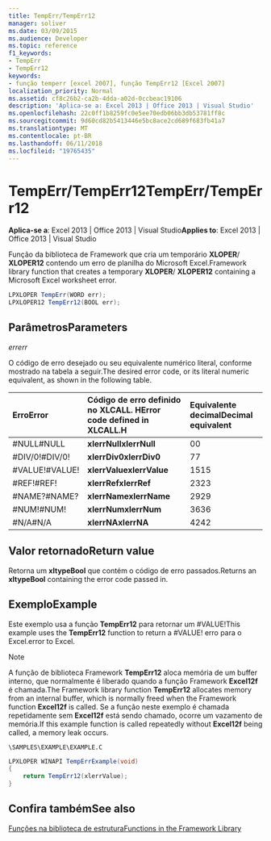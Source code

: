 ```yaml
---
title: TempErr/TempErr12
manager: soliver
ms.date: 03/09/2015
ms.audience: Developer
ms.topic: reference
f1_keywords:
- TempErr
- TempErr12
keywords:
- função temperr [excel 2007], função TempErr12 [Excel 2007]
localization_priority: Normal
ms.assetid: cf8c26b2-ca2b-4dda-a02d-0ccbeac19106
description: 'Aplica-se a: Excel 2013 | Office 2013 | Visual Studio'
ms.openlocfilehash: 22c0ff1b8259fc0e5ee70edb06bb3db53781ff8c
ms.sourcegitcommit: 9d60cd82b5413446e5bc8ace2cd689f683fb41a7
ms.translationtype: MT
ms.contentlocale: pt-BR
ms.lasthandoff: 06/11/2018
ms.locfileid: "19765435"
---
```

# <a name="temperrtemperr12"></a><span data-ttu-id="486d5-104">TempErr/TempErr12</span><span class="sxs-lookup"><span data-stu-id="486d5-104">TempErr/TempErr12</span></span>

 <span data-ttu-id="486d5-105">**Aplica-se a**: Excel 2013 | Office 2013 | Visual Studio</span><span class="sxs-lookup"><span data-stu-id="486d5-105">**Applies to**: Excel 2013 | Office 2013 | Visual Studio</span></span> 
  
<span data-ttu-id="486d5-106">Função da biblioteca de Framework que cria um temporário **XLOPER**/ **XLOPER12** contendo um erro de planilha do Microsoft Excel.</span><span class="sxs-lookup"><span data-stu-id="486d5-106">Framework library function that creates a temporary **XLOPER**/ **XLOPER12** containing a Microsoft Excel worksheet error.</span></span> 
  
```cs
LPXLOPER TempErr(WORD err);
LPXLOPER12 TempErr12(BOOL err);
```

## <a name="parameters"></a><span data-ttu-id="486d5-107">Parâmetros</span><span class="sxs-lookup"><span data-stu-id="486d5-107">Parameters</span></span>

 <span data-ttu-id="486d5-108">_err_</span><span class="sxs-lookup"><span data-stu-id="486d5-108">_err_</span></span>
  
<span data-ttu-id="486d5-109">O código de erro desejado ou seu equivalente numérico literal, conforme mostrado na tabela a seguir.</span><span class="sxs-lookup"><span data-stu-id="486d5-109">The desired error code, or its literal numeric equivalent, as shown in the following table.</span></span>
  
|<span data-ttu-id="486d5-110">**Erro**</span><span class="sxs-lookup"><span data-stu-id="486d5-110">**Error**</span></span>|<span data-ttu-id="486d5-111">**Código de erro definido no XLCALL. H**</span><span class="sxs-lookup"><span data-stu-id="486d5-111">**Error code defined in XLCALL.H**</span></span>|<span data-ttu-id="486d5-112">**Equivalente decimal**</span><span class="sxs-lookup"><span data-stu-id="486d5-112">**Decimal equivalent**</span></span>|
|:-----|:-----|:-----|
|<span data-ttu-id="486d5-113">#NULL</span><span class="sxs-lookup"><span data-stu-id="486d5-113">#NULL</span></span>  <br/> |<span data-ttu-id="486d5-114">**xlerrNull**</span><span class="sxs-lookup"><span data-stu-id="486d5-114">**xlerrNull**</span></span> <br/> |<span data-ttu-id="486d5-115">0</span><span class="sxs-lookup"><span data-stu-id="486d5-115">0</span></span>  <br/> |
|<span data-ttu-id="486d5-116">#DIV/0!</span><span class="sxs-lookup"><span data-stu-id="486d5-116">#DIV/0!</span></span>  <br/> |<span data-ttu-id="486d5-117">**xlerrDiv0**</span><span class="sxs-lookup"><span data-stu-id="486d5-117">**xlerrDiv0**</span></span> <br/> |<span data-ttu-id="486d5-118">7</span><span class="sxs-lookup"><span data-stu-id="486d5-118">7</span></span>  <br/> |
|<span data-ttu-id="486d5-119">#VALUE!</span><span class="sxs-lookup"><span data-stu-id="486d5-119">#VALUE!</span></span>  <br/> |<span data-ttu-id="486d5-120">**xlerrValue**</span><span class="sxs-lookup"><span data-stu-id="486d5-120">**xlerrValue**</span></span> <br/> |<span data-ttu-id="486d5-121">15</span><span class="sxs-lookup"><span data-stu-id="486d5-121">15</span></span>  <br/> |
|<span data-ttu-id="486d5-122">#REF!</span><span class="sxs-lookup"><span data-stu-id="486d5-122">#REF!</span></span>  <br/> |<span data-ttu-id="486d5-123">**xlerrRef**</span><span class="sxs-lookup"><span data-stu-id="486d5-123">**xlerrRef**</span></span> <br/> |<span data-ttu-id="486d5-124">23</span><span class="sxs-lookup"><span data-stu-id="486d5-124">23</span></span>  <br/> |
|<span data-ttu-id="486d5-125">#NAME?</span><span class="sxs-lookup"><span data-stu-id="486d5-125">#NAME?</span></span>  <br/> |<span data-ttu-id="486d5-126">**xlerrName**</span><span class="sxs-lookup"><span data-stu-id="486d5-126">**xlerrName**</span></span> <br/> |<span data-ttu-id="486d5-127">29</span><span class="sxs-lookup"><span data-stu-id="486d5-127">29</span></span>  <br/> |
|<span data-ttu-id="486d5-128">#NUM!</span><span class="sxs-lookup"><span data-stu-id="486d5-128">#NUM!</span></span>  <br/> |<span data-ttu-id="486d5-129">**xlerrNum**</span><span class="sxs-lookup"><span data-stu-id="486d5-129">**xlerrNum**</span></span> <br/> |<span data-ttu-id="486d5-130">36</span><span class="sxs-lookup"><span data-stu-id="486d5-130">36</span></span>  <br/> |
|<span data-ttu-id="486d5-131">#N/A</span><span class="sxs-lookup"><span data-stu-id="486d5-131">#N/A</span></span>  <br/> |<span data-ttu-id="486d5-132">**xlerrNA**</span><span class="sxs-lookup"><span data-stu-id="486d5-132">**xlerrNA**</span></span> <br/> |<span data-ttu-id="486d5-133">42</span><span class="sxs-lookup"><span data-stu-id="486d5-133">42</span></span>  <br/> |
   
## <a name="return-value"></a><span data-ttu-id="486d5-134">Valor retornado</span><span class="sxs-lookup"><span data-stu-id="486d5-134">Return value</span></span>

<span data-ttu-id="486d5-135">Retorna um **xltypeBool** que contém o código de erro passados.</span><span class="sxs-lookup"><span data-stu-id="486d5-135">Returns an **xltypeBool** containing the error code passed in.</span></span> 
  
## <a name="example"></a><span data-ttu-id="486d5-136">Exemplo</span><span class="sxs-lookup"><span data-stu-id="486d5-136">Example</span></span>

<span data-ttu-id="486d5-137">Este exemplo usa a função **TempErr12** para retornar um #VALUE!</span><span class="sxs-lookup"><span data-stu-id="486d5-137">This example uses the **TempErr12** function to return a #VALUE!</span></span> <span data-ttu-id="486d5-138">erro para o Excel.</span><span class="sxs-lookup"><span data-stu-id="486d5-138">error to Excel.</span></span> 
  
> [!NOTE]
> <span data-ttu-id="486d5-139">A função de biblioteca Framework **TempErr12** aloca memória de um buffer interno, que normalmente é liberado quando a função Framework **Excel12f** é chamada.</span><span class="sxs-lookup"><span data-stu-id="486d5-139">The Framework library function **TempErr12** allocates memory from an internal buffer, which is normally freed when the Framework function **Excel12f** is called.</span></span> <span data-ttu-id="486d5-140">Se a função neste exemplo é chamada repetidamente sem **Excel12f** está sendo chamado, ocorre um vazamento de memória.</span><span class="sxs-lookup"><span data-stu-id="486d5-140">If this example function is called repeatedly without **Excel12f** being called, a memory leak occurs.</span></span> 
  
 `\SAMPLES\EXAMPLE\EXAMPLE.C`
  
```cs
LPXLOPER WINAPI TempErrExample(void)
{
    return TempErr12(xlerrValue);
}
```

## <a name="see-also"></a><span data-ttu-id="486d5-141">Confira também</span><span class="sxs-lookup"><span data-stu-id="486d5-141">See also</span></span>



[<span data-ttu-id="486d5-142">Funções na biblioteca de estrutura</span><span class="sxs-lookup"><span data-stu-id="486d5-142">Functions in the Framework Library</span></span>](functions-in-the-framework-library.md)

